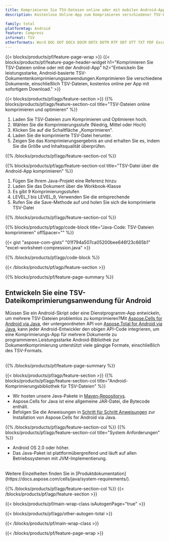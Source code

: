 ```yaml
---
title: Komprimieren Sie TSV-Dateien online oder mit mobilen Android-Apps
description: Kostenlose Online-App zum Komprimieren verschiedener TSV-Dateien.Java-Code der Android-Komprimierungsbibliothek für TSV-Dokumente.

family: total
platformtag: Android
feature: Compress
informat: TSV
otherformats: Word DOC DOT DOCX DOCM DOTX DOTM RTF ODT OTT TXT PDF Excel XLS XLSX XLSB XLSM XLT XLTX XLTM CSV TSV ODS Powerpoint PPT PPS PPTX POTX PPSX PPTM PPSM POTM ODP
---
```

{{< blocks/products/pf/feature-page-wrap >}}
{{< blocks/products/pf/feature-page-header-widget h1="Komprimieren Sie TSV-Dateien online oder mit der Android-App" h2="Entwickeln Sie leistungsstarke, Android-basierte TSV-Dokumentenkomprimierungsanwendungen.Komprimieren Sie verschiedene Dokumente, einschließlich TSV-Dateien, kostenlos online per App mit sofortigem Download." >}}


{{< blocks/products/pf/agp/feature-section >}}
{{% blocks/products/pf/agp/feature-section-col title="TSV-Dateien online komprimieren und optimieren" %}}

1. Laden Sie TSV-Dateien zum Komprimieren und Optimieren hoch.
1. Wählen Sie die Komprimierungsstufe (Niedrig, Mittel oder Hoch)
1. Klicken Sie auf die Schaltfläche „Komprimieren“.
1. Laden Sie die komprimierte TSV-Datei herunter.
1. Zeigen Sie das Komprimierungsergebnis an und erhalten Sie es, indem Sie die Größe und Inhaltsqualität überprüfen.

{{% /blocks/products/pf/agp/feature-section-col %}}

{{% blocks/products/pf/agp/feature-section-col title="TSV-Datei über die Android-App komprimieren" %}}

1. Fügen Sie Ihrem Java-Projekt eine Referenz hinzu
1. Laden Sie das Dokument über die Workbook-Klasse
1. Es gibt 9 Komprimierungsstufen
1. LEVEL_1 bis LEVEL_9, Verwenden Sie die entsprechende
1. Rufen Sie die Save-Methode auf und holen Sie sich die komprimierte TSV-Datei

{{% /blocks/products/pf/agp/feature-section-col %}}

{{% blocks/products/pf/agp/code-block title="Java-Code: TSV-Dateien komprimieren" offSpacer="" %}}

{{< gist "aspose-com-gists" "01f794a507ca05200bee646f23c665b1" "excel-worksheet-compression.java" >}}

{{% /blocks/products/pf/agp/code-block %}}

{{< /blocks/products/pf/agp/feature-section >}}

{{% blocks/products/pf/feature-page-summary %}}

<h2>Entwickeln Sie eine TSV-Dateikomprimierungsanwendung für Android</h2>

Müssen Sie ein Android-Skript oder eine Dienstprogramm-App entwickeln, um mehrere TSV-Dateien problemlos zu komprimieren?Mit [Aspose.Cells for Android via Java](https://products.aspose.com/cells/de/android-java/), der untergeordneten API von [Aspose.Total for Android via Java](https://products.aspose.com/total/de/android-java/), kann jeder Android-Entwickler den obigen API-Code integrieren, um eine Komprimierungs-App für mehrere Dokumente zu programmieren.Leistungsstarke Android-Bibliothek zur Dokumentkomprimierung unterstützt viele gängige Formate, einschließlich des TSV-Formats.<br /><br />

{{% /blocks/products/pf/feature-page-summary %}}

{{< blocks/products/pf/agp/feature-section >}}
{{% blocks/products/pf/agp/feature-section-col title="Android-Komprimierungsbibliothek für TSV-Dateien" %}}

- Wir hosten unsere Java-Pakete in [Maven-Repositorys](https://releases.aspose.com/java/repo/com/aspose/aspose-cells/). 
- Aspose.Cells for Java ist eine allgemeine JAR-Datei, die Bytecode enthält.
- Befolgen Sie die Anweisungen in [Schritt für Schritt Anweisungen](https://docs.aspose.com/cells/java/installation/#install-aspose-cells-for-java-from-maven-repository) zur Installation von Aspose.Cells for Android via Java.

{{% /blocks/products/pf/agp/feature-section-col %}}
{{% blocks/products/pf/agp/feature-section-col title="System Anforderungen" %}}

- Android OS 2.0 oder höher.
- Das Java-Paket ist plattformübergreifend und läuft auf allen Betriebssystemen mit JVM-Implementierung.

<br />
Weitere Einzelheiten finden Sie in [Produktdokumentation](https://docs.aspose.com/cells/java/system-requirements/).

{{% /blocks/products/pf/agp/feature-section-col %}}
{{< /blocks/products/pf/agp/feature-section >}}

{{< blocks/products/pf/main-wrap-class isAutogenPage="true" >}}

{{< blocks/products/pf/agp/other-autogen-total >}}

{{< /blocks/products/pf/main-wrap-class >}}

{{< /blocks/products/pf/feature-page-wrap >}}
